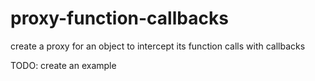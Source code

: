 # proxy-function-callbacks

create a proxy for an object to intercept its function calls with callbacks

TODO: create an example
